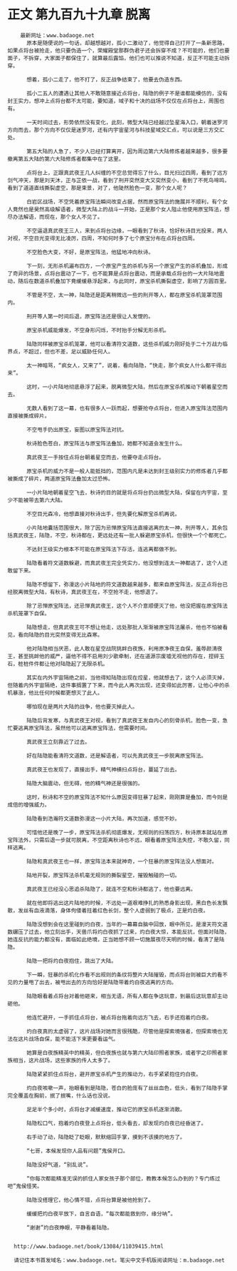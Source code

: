 # 正文 第九百九十九章 脱离
        最新网址：www.badaoge.net
          原本是随便说的一句话，却越想越对，孤小二激动了，他觉得自己打开了一条新思路，如果点将台被抢走，他只要伪造一个，荣耀殿堂那群伪君子还会拆穿不成？不可能的，他们也要面子，不拆穿，大家面子都保住了，就算最后露馅，他们也可以推说不知道，反正不可能主动拆穿。
      
          想着，孤小二走了，他不打了，反正战争结束了，他要去伪造东西。
      
          孤小二五人的遭遇让其他人不敢随意接近点将台，陆隐的例子不是谁都能模仿的，没有封王实力，想冲上点将台都不太可能，要知道，域子和十决的战场不仅仅在点将台上，周围也有。
      
          一天时间过去，形势依然没有变化，此刻，微型大陆已经越过坠星海入口，朝着迷罗河方向而去，那个方向不仅仅是迷罗河，还有内宇宙星河与科技星域交汇点，可以说是三方交汇处。
      
          第五大陆的人急了，不少人已经打算离开，因为周边第六大陆修炼者越来越多，很多要撤离第五大陆的第六大陆修炼者都集中在了这里。
      
          点将台上，正跟真武夜王几人纠缠的不空总觉得忘了什么，目光扫过四周，看到了远方剑气冲天，那是刘天沐，正与芷依一战，看到了刑开突然变大又突然变小，看到了不死鸟啼鸣，看到了道道直线撕裂虚空，那是束景，对了，他陡然脸色一变，那个女人呢？
      
          白岩区战场，不空凭着原宝阵法瞬间改变占据，然而原宝阵法的施展并不顺利，有个女人竟然也是昊然高级解语者，微型大陆上的战斗一开始，正是那个女人阻止他使用原宝阵法，想尽办法解语，而现在，那个女人不见了。
      
          不空逼退真武夜王三人，来到点将台边缘，一眼看到了秋诗，恰好秋诗目光投来，两人对视，不空目光变得无比凌厉，四周，不知何时多了七个原宝分布在点将台四周。
      
          不空脸色大变，不好，是原宝阵法，他猛地冲向秋诗。
      
          下一刻，无形杀机遍布四方，一个原宝产生的杀机与另一个原宝产生的杀机叠加，形成了奇异的场景，点将台震动了一下，也不能算是点将台震动，而是承载点将台的一大片陆地震动，随后在数道杀机叠加下竟缓缓悬浮起来，与此同时，原宝杀机撕裂虚空，影响了方圆百里。
      
          不管是不空，太一神，陆隐还是距离稍微远一些的刑开等人，都在原宝杀机笼罩范围内。
      
          刑开等人第一时间后退，原宝阵法还是很让人发憷的。
      
          原宝杀机威能爆发，不空身形闪烁，不时抬手分解无形杀机。
      
          陆隐同样被原宝杀机笼罩，他可以看清符文道数，这些杀机威力刚好处于二十万战力临界点，不超过，但也不差，足以威胁任何人。
      
          太一神暗骂，“疯女人，又来了”，说着，看向陆隐，“快走，那个疯女人什么都干得出来”。
      
          这时，一小片陆地彻底悬浮了起来，脱离微型大陆，然后在原宝杀机推动下朝着星空而去。
      
          无数人看到了这一幕，也有很多人一跃而起，想要抢夺点将台，但进入原宝阵法范围内直接被撕成碎片。
      
          不空甩手扔出原宝，妄图以原宝阵法对抗。
      
          秋诗脸色苍白，原宝阵法与原宝阵法叠加，她都不知道会发生什么。
      
          真武夜王一手按住点将台朝着星空而去，他要夺走点将台。
      
          原宝杀机的威力不是一般人能抵挡的，范围内凡是未达到封王级别实力的修炼者几乎都被撕成了碎片，两道原宝阵法叠加太过恐怖。
      
          一小片陆地朝着星空飞去，秋诗的目的就是将点将台扔出微型大陆，保留在内宇宙，至少不能被带去第六大陆。
      
          不空目光森冷，他想直接对秋诗出手，但先要化解原宝杀机再说。
      
          小片陆地囊括范围很大，除了因为忌惮原宝阵法直接逃离的太一神，刑开等人，其余包括真武夜王，陆隐，不空，秋诗都在，更远处还有一批人躲避原宝杀机，但很快一个个都死亡。
      
          不达封王级实力根本不可能在原宝阵法下存活，连逃离都做不到。
      
          陆隐看着符文道数躲避，而真武夜王完全凭实力，他没想到连太一神都逃了，这个人还敢留下来。
      
          陆隐不想留下，弥漫这小片陆地的符文道数越来越多，都来自原宝阵法，反正点将台已经脱离微型大陆，有秋诗，真武夜王在，不空抢不走，他想退了。
      
          除了忌惮原宝阵法，还忌惮真武夜王，这个人不介意顺便灭了他，他没把握在原宝阵法杀机笼罩下自保。
      
          陆隐想走，但真武夜王可不想让他走，远处那批人渐渐被原宝阵法屠杀，他也不怕被看见，看向陆隐的目光突然变得无比森寒。
      
          他对陆隐相当厌恶，此人敢在星空战院挑衅白夜族，利用原净夜王自保，羞辱颜清夜王，甚至挑衅他的威严，逼他不得不启用刘少歌牵制，还在道源宗废墟无视他的存在，捏碎玉石，桩桩件件都让他对陆隐起了无限杀机。
      
          其实在内外宇宙隔绝之前，当他得知陆隐出现在焢星，他就想去了，这个人必须灭掉，但随着内外宇宙隔绝，这件事搁置了下来，而今此人再次出现，还变得如此厉害，让他心中的杀机暴涨，他比任何时候都更想灭了此人。
      
          哪怕现在是两片大陆的战争，他也要灭掉此人。
      
          陆隐后背发寒，与真武夜王对视，看到了真武夜王发自内心的刻骨杀机，脸色一变，急忙要逃离原宝阵法，虽然他可以逃离原宝阵法，但需要时间。
      
          真武夜王立刻靠近了过去。
      
          好在陆隐能看清符文道数，还是解语者，可以先真武夜王一步脱离原宝阵法。
      
          真武夜王也发现了，直接出手，精气神横扫点将台，蔓延了出去。
      
          陆隐大脑震动，但无碍，他的精气神还是很强的。
      
          这时，秋诗和不空的原宝阵法不知什么原因变得狂暴了起来，刚刚算是叠加，而今则是成倍的增强威力。
      
          陆隐看到浩瀚符文道数弥漫这一小片大陆，再次加速，感觉不妙。
      
          可惜他还是晚了一步，原宝阵法杀机彻底爆发，无规则的扫荡四方，秋诗原本就站在原宝阵法外，只需后退一步就可脱离，不空距离秋诗也不远，眼看着原宝阵法失控，不敢久留，同样逃离。
      
          陆隐和真武夜王也一样，原宝阵法本来就神奇，一个狂暴的原宝阵法没人想面对。
      
          陆地开裂，原宝阵法杀机毫无规则的撕裂星空，摧毁触碰的一切。
      
          真武夜王已经没心思追杀陆隐了，就连不空和秋诗都逃了，他也要远离。
      
          就在他即将逃出这片陆地的时候，不远处一道艰难挣扎的熟悉身影出现，黑白色长发飘散，发丝有血液滴落，身体佝偻着拄着红色长剑，整个人虚弱到了极点，正是灼白夜。
      
          陆隐没想到会在这里碰到灼白夜，当年的一幕幕自脑中回放，眼中所见，是漫天符文道数碾压了过去，他立刻出手，天兽爪将灼白夜抓了过来，灼白夜大惊，本能反抗，但面对陆隐，她连反抗的能力都没有，面临如此绝境，正当她想不顾一切施展夜尽天明的时候，看清了是陆隐。
      
          陆隐一把将灼白夜抱住，跳出了大陆。
      
          下一瞬，狂暴的杀机化作看不出规则的条纹将整片大陆摧毁，而点将台则被巨大的看不见的力量甩了出去，被甩出去的方向恰好是陆隐带着灼白夜逃离的方向。
      
          陆隐眼看着点将台对着他砸来，相当无语，所有人都在争这玩意，到最后这玩意却主动砸他。
      
          他连忙避开，一手抓住点将台，被点将台拖着向远方飞去，右手还抱着灼白夜。
      
          灼白夜真的太虚弱了，这片战场对她而言很残酷，尽管他是探索境强者，但探索境也无法在这片战场自保，能不能活下来更要看运气。
      
          她算是白夜族精英中的精英，但白夜族也就与第六大陆印照者家族，或者宇之印照者家族相当，这片战场，这些家族的传人太多了。
      
          陆隐紧紧抓住点将台，避开原宝杀机产生的推动力，右手紧紧抱住灼白夜。
      
          灼白夜咳嗽一声，抬眼看到是陆隐，苍白的脸庞有了丝丝血色，低头，看到了陆隐手掌完全覆盖在胸前，抿了抿嘴，什么话也没说。
      
          足足半个多小时，点将台才减缓速度，推动它的原宝杀机逐渐消散。
      
          陆隐松口气，抱着灼白夜登上点将台，低头看去，却发现灼白夜已经昏迷了。
      
          右手动了动，陆隐眨了眨眼，默默缩回手掌，摸到不该摸的地方了。
      
          “七哥，本候发现你人品有问题”鬼侯开口。
      
          陆隐没好气道，“别乱说”。
      
          “你每次都能精准无误的抓住人家女孩子那个部位，教教本候怎么办到的？专门练过吧”鬼侯怪笑。
      
          陆隐没搭理它，他心情不错，点将台算是被他抢到了。
      
          缓缓把灼白夜平放下，自言自语，“每次都能救到你，缘分呐”。
      
          “谢谢”灼白夜睁眼，平静看着陆隐。
      
      
      http://www.badaoge.net/book/13084/11039415.html
      
      请记住本书首发域名：www.badaoge.net。笔尖中文手机版阅读网址：m.badaoge.net